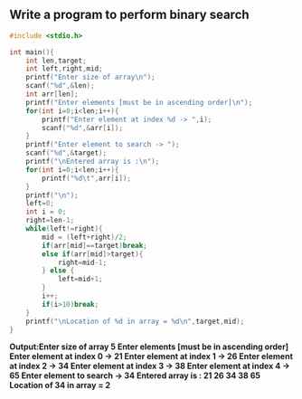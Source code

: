 ## Write a program to perform binary search
```c
#include <stdio.h>

int main(){
    int len,target;
    int left,right,mid;
    printf("Enter size of array\n");
    scanf("%d",&len);
    int arr[len];
    printf("Enter elements [must be in ascending order]\n");
    for(int i=0;i<len;i++){
        printf("Enter element at index %d -> ",i);
        scanf("%d",&arr[i]);
    }
    printf("Enter element to search -> ");
    scanf("%d",&target);
    printf("\nEntered array is :\n");
    for(int i=0;i<len;i++){
        printf("%d\t",arr[i]);
    }
    printf("\n");
    left=0;
    int i = 0;
    right=len-1;
    while(left!=right){
        mid = (left+right)/2;
        if(arr[mid]==target)break;
        else if(arr[mid]>target){
            right=mid-1;
        } else {
            left=mid+1;
        }
        i++;
        if(i>10)break;
    }
    printf("\nLocation of %d in array = %d\n",target,mid);
}
```
**Output:Enter size of array
5
Enter elements [must be in ascending order]
Enter element at index 0 -> 21
Enter element at index 1 -> 26
Enter element at index 2 -> 34
Enter element at index 3 -> 38
Enter element at index 4 -> 65
Enter element to search -> 34
Entered array is :
21	26	34	38	65	
Location of 34 in array = 2**
